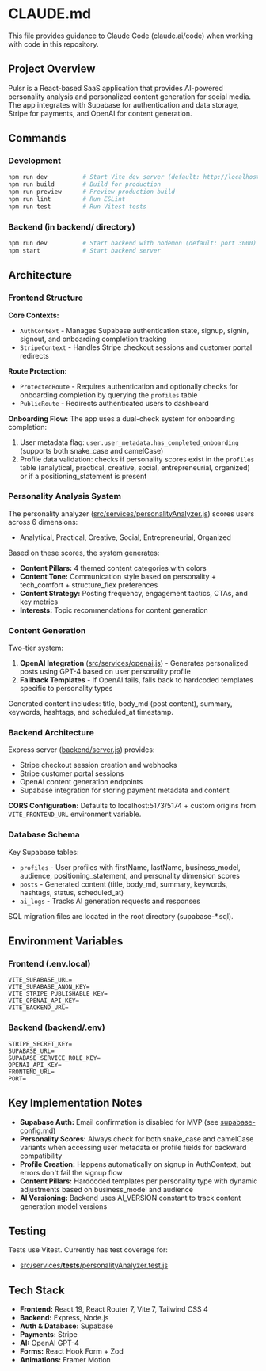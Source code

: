 # CLAUDE.md

This file provides guidance to Claude Code (claude.ai/code) when working with code in this repository.

## Project Overview

Pulsr is a React-based SaaS application that provides AI-powered personality analysis and personalized content generation for social media. The app integrates with Supabase for authentication and data storage, Stripe for payments, and OpenAI for content generation.

## Commands

### Development
```bash
npm run dev          # Start Vite dev server (default: http://localhost:5173)
npm run build        # Build for production
npm run preview      # Preview production build
npm run lint         # Run ESLint
npm run test         # Run Vitest tests
```

### Backend (in backend/ directory)
```bash
npm run dev          # Start backend with nodemon (default: port 3000)
npm start            # Start backend server
```

## Architecture

### Frontend Structure

**Core Contexts:**
- `AuthContext` - Manages Supabase authentication state, signup, signin, signout, and onboarding completion tracking
- `StripeContext` - Handles Stripe checkout sessions and customer portal redirects

**Route Protection:**
- `ProtectedRoute` - Requires authentication and optionally checks for onboarding completion by querying the `profiles` table
- `PublicRoute` - Redirects authenticated users to dashboard

**Onboarding Flow:**
The app uses a dual-check system for onboarding completion:
1. User metadata flag: `user.user_metadata.has_completed_onboarding` (supports both snake_case and camelCase)
2. Profile data validation: checks if personality scores exist in the `profiles` table (analytical, practical, creative, social, entrepreneurial, organized) or if a positioning_statement is present

### Personality Analysis System

The personality analyzer ([src/services/personalityAnalyzer.js](src/services/personalityAnalyzer.js)) scores users across 6 dimensions:
- Analytical, Practical, Creative, Social, Entrepreneurial, Organized

Based on these scores, the system generates:
- **Content Pillars:** 4 themed content categories with colors
- **Content Tone:** Communication style based on personality + tech_comfort + structure_flex preferences
- **Content Strategy:** Posting frequency, engagement tactics, CTAs, and key metrics
- **Interests:** Topic recommendations for content generation

### Content Generation

Two-tier system:
1. **OpenAI Integration** ([src/services/openai.js](src/services/openai.js)) - Generates personalized posts using GPT-4 based on user personality profile
2. **Fallback Templates** - If OpenAI fails, falls back to hardcoded templates specific to personality types

Generated content includes: title, body_md (post content), summary, keywords, hashtags, and scheduled_at timestamp.

### Backend Architecture

Express server ([backend/server.js](backend/server.js)) provides:
- Stripe checkout session creation and webhooks
- Stripe customer portal sessions
- OpenAI content generation endpoints
- Supabase integration for storing payment metadata and content

**CORS Configuration:** Defaults to localhost:5173/5174 + custom origins from `VITE_FRONTEND_URL` environment variable.

### Database Schema

Key Supabase tables:
- `profiles` - User profiles with firstName, lastName, business_model, audience, positioning_statement, and personality dimension scores
- `posts` - Generated content (title, body_md, summary, keywords, hashtags, status, scheduled_at)
- `ai_logs` - Tracks AI generation requests and responses

SQL migration files are located in the root directory (supabase-*.sql).

## Environment Variables

### Frontend (.env.local)
```
VITE_SUPABASE_URL=
VITE_SUPABASE_ANON_KEY=
VITE_STRIPE_PUBLISHABLE_KEY=
VITE_OPENAI_API_KEY=
VITE_BACKEND_URL=
```

### Backend (backend/.env)
```
STRIPE_SECRET_KEY=
SUPABASE_URL=
SUPABASE_SERVICE_ROLE_KEY=
OPENAI_API_KEY=
FRONTEND_URL=
PORT=
```

## Key Implementation Notes

- **Supabase Auth:** Email confirmation is disabled for MVP (see [supabase-config.md](supabase-config.md))
- **Personality Scores:** Always check for both snake_case and camelCase variants when accessing user metadata or profile fields for backward compatibility
- **Profile Creation:** Happens automatically on signup in AuthContext, but errors don't fail the signup flow
- **Content Pillars:** Hardcoded templates per personality type with dynamic adjustments based on business_model and audience
- **AI Versioning:** Backend uses AI_VERSION constant to track content generation model versions

## Testing

Tests use Vitest. Currently has test coverage for:
- [src/services/__tests__/personalityAnalyzer.test.js](src/services/__tests__/personalityAnalyzer.test.js)

## Tech Stack

- **Frontend:** React 19, React Router 7, Vite 7, Tailwind CSS 4
- **Backend:** Express, Node.js
- **Auth & Database:** Supabase
- **Payments:** Stripe
- **AI:** OpenAI GPT-4
- **Forms:** React Hook Form + Zod
- **Animations:** Framer Motion
